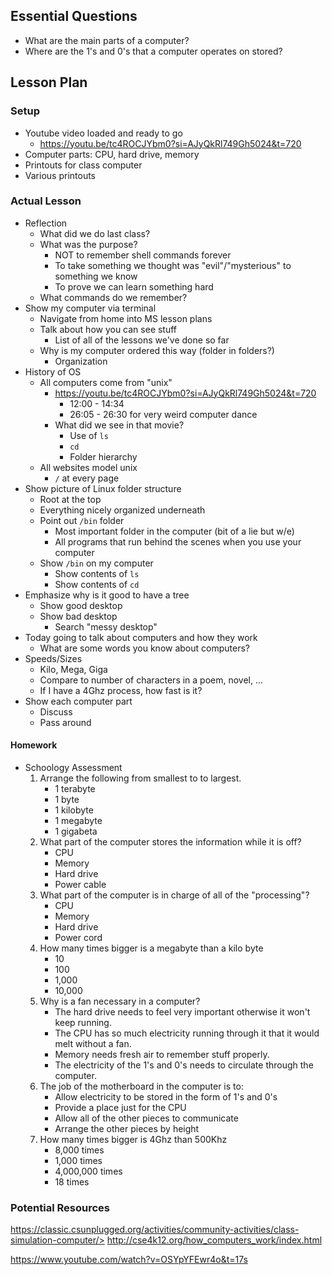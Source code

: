 ## Essential Questions

- What are the main parts of a computer?
- Where are the 1's and 0's that a computer operates on stored?

## Lesson Plan

### Setup

- Youtube video loaded and ready to go
    - https://youtu.be/tc4ROCJYbm0?si=AJyQkRl749Gh5024&t=720
- Computer parts: CPU, hard drive, memory
- Printouts for class computer
- Various printouts

### Actual Lesson

- Reflection
    - What did we do last class?
    - What was the purpose?
        - NOT to remember shell commands forever
        - To take something we thought was "evil"/"mysterious" to something we know
        - To prove we can learn something hard
    - What commands do we remember?
- Show my computer via terminal
    - Navigate from home into MS lesson plans
    - Talk about how you can see stuff
        - List of all of the lessons we've done so far
    - Why is my computer ordered this way (folder in folders?)
        - Organization
- History of OS
    - All computers come from "unix"
        - https://youtu.be/tc4ROCJYbm0?si=AJyQkRl749Gh5024&t=720
            - 12:00 - 14:34
            - 26:05 - 26:30 for very weird computer dance
        - What did we see in that movie?
            - Use of `ls`
            - `cd`
            - Folder hierarchy
    - All websites model unix
        - `/` at every page
- Show picture of Linux folder structure
    - Root at the top
    - Everything nicely organized underneath
    - Point out `/bin` folder
        - Most important folder in the computer (bit of a lie but w/e)
        - All programs that run behind the scenes when you use your computer
    - Show `/bin` on my computer
        - Show contents of `ls`
        - Show contents of `cd`
- Emphasize why is it good to have a tree
    - Show good desktop
    - Show bad desktop
        - Search "messy desktop"
- Today going to talk about computers and how they work
    - What are some words you know about computers?
- Speeds/Sizes
    - Kilo, Mega, Giga
    - Compare to number of characters in a poem, novel, ...
    - If I have a 4Ghz process, how fast is it?
- Show each computer part
    - Discuss
    - Pass around

#### Homework

- Schoology Assessment
    1. Arrange the following from smallest to to largest.
        - 1 terabyte
        - 1 byte
        - 1 kilobyte
        - 1 megabyte
        - 1 gigabeta
    2. What part of the computer stores the information while it is off?
        - CPU
        - Memory
        - Hard drive
        - Power cable
    3. What part of the computer is in charge of all of the "processing"?
        - CPU
        - Memory
        - Hard drive
        - Power cord
    4. How many times bigger is a megabyte than a kilo byte
        - 10
        - 100
        - 1,000
        - 10,000
    5. Why is a fan necessary in a computer?
        - The hard drive needs to feel very important otherwise it won't keep running.
        - The CPU has so much electricity running through it that it would melt without a fan.
        - Memory needs fresh air to remember stuff properly.
        - The electricity of the 1's and 0's needs to circulate through the computer.
    6. The job of the motherboard in the computer is to:
        - Allow electricity to be stored in the form of 1's and 0's
        - Provide a place just for the CPU
        - Allow all of the other pieces to communicate
        - Arrange the other pieces by height
    7. How many times bigger is 4Ghz than 500Khz
        - 8,000 times
        - 1,000 times
        - 4,000,000 times
        - 18 times

### Potential Resources

https://classic.csunplugged.org/activities/community-activities/class-simulation-computer/>
http://cse4k12.org/how_computers_work/index.html

https://www.youtube.com/watch?v=OSYpYFEwr4o&t=17s